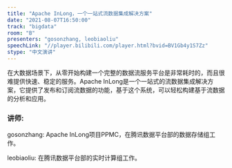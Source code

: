 ```yaml
---
title: "Apache InLong，一个一站式流数据集成解决方案"
date: "2021-08-07T16:50:00" 
track: "bigdata"
room: "B"
presenters: "gosonzhang, leobiaoliu"
speechLink: "//player.bilibili.com/player.html?bvid=BV1Gb4y1S7Zz"
stype: "中文演讲"
---
```

在大数据场景下，从零开始构建一个完整的数据流服务平台是非常耗时的，而且很难提供快速、稳定的服务。Apache InLong是一个一站式的流数据集成解决方案，它提供了发布和订阅流数据的功能，基于这个系统，可以轻松构建基于流数据的分析和应用。
 ### 讲师: 
 gosonzhang: Apache InLong项目PPMC，在腾讯数据平台部的数据存储组工作。

leobiaoliu: 在腾讯数据平台部的实时计算组工作。